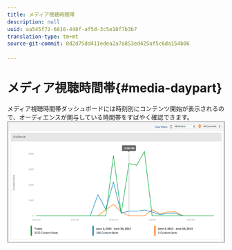 ```yaml
---
title: メディア視聴時間帯
description: null
uuid: aa545f72-6816-448f-af5d-3c5e18f7b3b7
translation-type: tm+mt
source-git-commit: 0d2d75dd411edea2a7a853ed425af5c6da154b06

---
```



# メディア視聴時間帯{#media-daypart}

メディア視聴時間帯ダッシュボードには時刻別にコンテンツ開始が表示されるので、オーディエンスが関与している時間帯をすばやく確認できます。![](assets/video-daypart-report.png)

